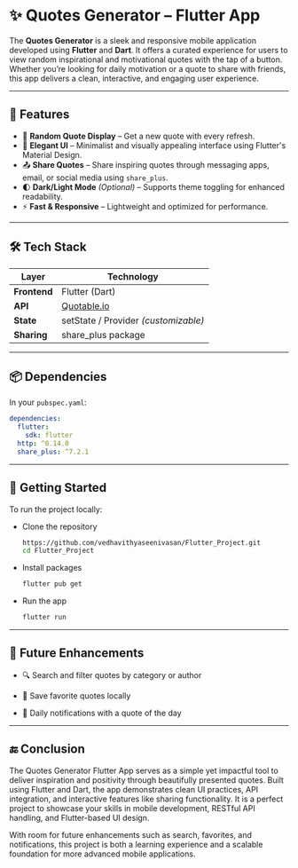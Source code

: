 # ✨ Quotes Generator – Flutter App

The **Quotes Generator** is a sleek and responsive mobile application developed using **Flutter** and **Dart**. It offers a curated experience for users to view random inspirational and motivational quotes with the tap of a button. Whether you’re looking for daily motivation or a quote to share with friends, this app delivers a clean, interactive, and engaging user experience.

---

## 📱 Features

- 🔁 **Random Quote Display** – Get a new quote with every refresh.
- 🎨 **Elegant UI** – Minimalist and visually appealing interface using Flutter's Material Design.
- 📤 **Share Quotes** – Share inspiring quotes through messaging apps, email, or social media using `share_plus`.
- 🌓 **Dark/Light Mode** *(Optional)* – Supports theme toggling for enhanced readability.
- ⚡ **Fast & Responsive** – Lightweight and optimized for performance.

---

## 🛠️ Tech Stack

| Layer       | Technology                         |
|-------------|-------------------------------------|
| **Frontend**| Flutter (Dart)                      |
| **API**     | [Quotable.io](https://api.quotable.io) |
| **State**   | setState / Provider *(customizable)* |
| **Sharing** | share_plus package                  |

---

## 📦 Dependencies

In your `pubspec.yaml`:

```yaml
dependencies:
  flutter:
    sdk: flutter
  http: ^0.14.0
  share_plus: ^7.2.1
```

---

## 🚀 Getting Started
To run the project locally:

- Clone the repository

  ```bash
  https://github.com/vedhavithyaseenivasan/Flutter_Project.git
  cd Flutter_Project
  ```
  
- Install packages
  
  ```bash
  flutter pub get
  ```
  
- Run the app

   ```bash
  flutter run
  ```

---

## 🔮 Future Enhancements

- 🔍 Search and filter quotes by category or author

- 🧾 Save favorite quotes locally

- 🔄 Daily notifications with a quote of the day

---

## 🔚 Conclusion

The Quotes Generator Flutter App serves as a simple yet impactful tool to deliver inspiration and positivity through beautifully presented quotes. Built using Flutter and Dart, the app demonstrates clean UI practices, API integration, and interactive features like sharing functionality. It is a perfect project to showcase your skills in mobile development, RESTful API handling, and Flutter-based UI design.

With room for future enhancements such as search, favorites, and notifications, this project is both a learning experience and a scalable foundation for more advanced mobile applications.


